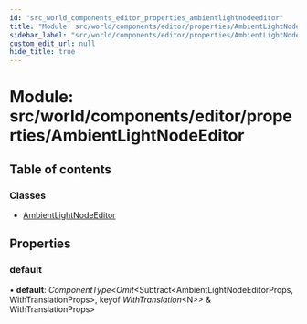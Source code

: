 ```yaml
---
id: "src_world_components_editor_properties_ambientlightnodeeditor"
title: "Module: src/world/components/editor/properties/AmbientLightNodeEditor"
sidebar_label: "src/world/components/editor/properties/AmbientLightNodeEditor"
custom_edit_url: null
hide_title: true
---
```


# Module: src/world/components/editor/properties/AmbientLightNodeEditor

## Table of contents

### Classes

- [AmbientLightNodeEditor](../classes/src_world_components_editor_properties_ambientlightnodeeditor.ambientlightnodeeditor.md)

## Properties

### default

• **default**: *ComponentType*<*Omit*<Subtract<AmbientLightNodeEditorProps, WithTranslationProps\>, keyof *WithTranslation*<N\>\> & WithTranslationProps\>
